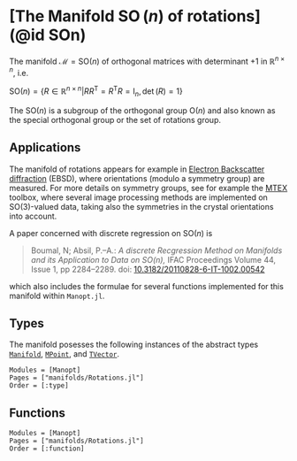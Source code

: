 # [The Manifold $\operatorname{SO}(n)$ of rotations](@id SOn)

The manifold $\mathcal M = \mathrm{SO}(n)$ of orthogonal matrices with
determinant $+1$ in $\mathbb R^{n\times n}$, i.e.

$\mathrm{SO}(n) = \bigl\{R \in \mathbb{R}^{n\times n} \big| RR^{\mathrm{T}} =
R^{\mathrm{T}}R = \mathrm{I}_n, \operatorname{det}(R) = 1 \bigr\}$

The $\mathrm{SO}(n)$ is a subgroup of the orthogonal group $\mathrm{O}(n)$
and also known as the special orthogonal group or the set of rotations group.

## Applications

The manifold of rotations appears for example in
[Electron Backscatter diffraction](https://en.wikipedia.org/wiki/Electron_backscatter_diffraction) (EBSD), where orientations (modulo a symmetry group) are measured. For more details on symmetry groups, see for
example the [MTEX](http://mtex-toolbox.github.io/) toolbox, where several image
processing methods are implemented on $\mathrm{SO}(3)$-valued data, taking also
the symmetries in the crystal orientations into account. 

A paper concerned with discrete regression on $\mathrm{SO}(n)$ is

> Boumal, N; Absil, P.–A.: _A discrete Recgression Method on Manifolds and its Application to Data on $\mathrm{SO}(n)$,_
> IFAC Proceedings Volume 44, Issue 1, pp 2284–2289. doi: [10.3182/20110828-6-IT-1002.00542](https://doi.org/10.3182/20110828-6-IT-1002.00542)

which also includes the formulae for several functions implemented for this manifold within `Manopt.jl`. 

## Types

The manifold posesses the following instances of the abstract types
[`Manifold`](@ref), [`MPoint`](@ref), and [`TVector`](@ref).

```@autodocs
Modules = [Manopt]
Pages = ["manifolds/Rotations.jl"]
Order = [:type]
```

## Functions

```@autodocs
Modules = [Manopt]
Pages = ["manifolds/Rotations.jl"]
Order = [:function]
```
